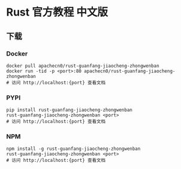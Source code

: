 # Rust 官方教程 中文版

## 下载

### Docker

```
docker pull apachecn0/rust-guanfang-jiaocheng-zhongwenban
docker run -tid -p <port>:80 apachecn0/rust-guanfang-jiaocheng-zhongwenban
# 访问 http://localhost:{port} 查看文档
```

### PYPI

```
pip install rust-guanfang-jiaocheng-zhongwenban
rust-guanfang-jiaocheng-zhongwenban <port>
# 访问 http://localhost:{port} 查看文档
```

### NPM

```
npm install -g rust-guanfang-jiaocheng-zhongwenban
rust-guanfang-jiaocheng-zhongwenban <port>
# 访问 http://localhost:{port} 查看文档
```
